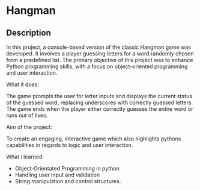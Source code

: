 # Hangman

## Description
In this project, a console-based version of the classic Hangman game was developed. It involves a player guessing letters for a word randomly chosen from a predefined list. The primary objective of this project was to enhance Python programming skills, with a focus on object-oriented programming and user interaction.

What it does:

The game prompts the user for letter inputs and displays the current status of the guessed word, replacing underscores with correctly guessed letters. The game ends when the player either correctly guesses the entire word or runs out of lives.

Aim of the project:

To create an engaging, interactive game which also highlights pythons capabilities in regards to logic and user interaction.

What i learned:

- Object-Orientated Programming in python
- Handling user input and validation
- String manipulation and control structures.
